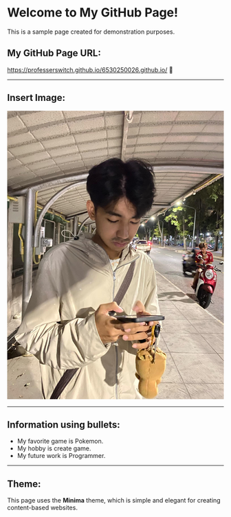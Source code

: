 # Welcome to My GitHub Page!

This is a sample page created for demonstration purposes.

## My GitHub Page URL:
https://professerswitch.github.io/6530250026.github.io/ 🎉

---

## Insert Image:
![oak](image.jpg)

---

## Information using bullets:
- My favorite game is Pokemon.
- My hobby is create game.
- My future work is Programmer.

---

## Theme:
This page uses the **Minima** theme, which is simple and elegant for creating content-based websites.
